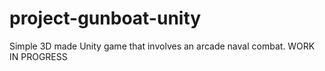 # project-gunboat-unity
 Simple 3D made Unity game that involves an arcade naval combat.
 WORK IN PROGRESS

